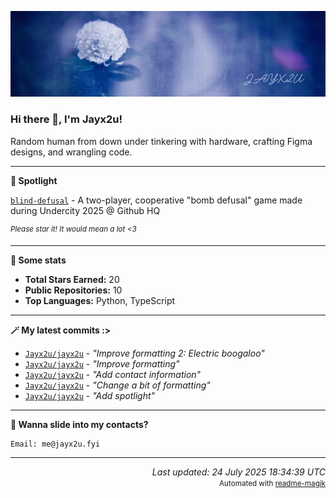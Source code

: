 [![Github Banner](https://github.com/Jayx2u/jayx2u/blob/main/jayx2u-github-banner.png?raw=true)](https://jayx2u.carrd.co)

### Hi there 👋, I'm Jayx2u!

Random human from down under tinkering with hardware, crafting Figma designs, and wrangling code.

---

**💫 Spotlight**

[`blind-defusal`](https://github.com/Jayx2u/blind-defusal) - A two-player, cooperative "bomb defusal" game made during Undercity 2025 @ Github HQ

<sup>*Please star it! It would mean a lot <3*</sup>

---

**📡 Some stats**
- **Total Stars Earned:** 20
- **Public Repositories:** 10
- **Top Languages:** Python, TypeScript

---

**🪄 My latest commits :>**
- [`Jayx2u/jayx2u`](https://github.com/Jayx2u/jayx2u) - *"Improve formatting 2: Electric boogaloo"*
- [`Jayx2u/jayx2u`](https://github.com/Jayx2u/jayx2u) - *"Improve formatting"*
- [`Jayx2u/jayx2u`](https://github.com/Jayx2u/jayx2u) - *"Add contact information"*
- [`Jayx2u/jayx2u`](https://github.com/Jayx2u/jayx2u) - *"Change a bit of formatting"*
- [`Jayx2u/jayx2u`](https://github.com/Jayx2u/jayx2u) - *"Add spotlight"*

---

**📮 Wanna slide into my contacts?**
```text
Email: me@jayx2u.fyi
```

---

<p align="right">
  <em>Last updated: 24 July 2025 18:34:39 UTC</em>
  <br>
  <small>Automated with <a href="https://github.com/Jayx2u/readme-magik">readme-magik</a></small>
</p>